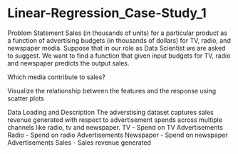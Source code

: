 # Linear-Regression_Case-Study_1
Problem Statement Sales (in thousands of units) for a particular product as a function of advertising budgets (in thousands of dollars) for TV, radio, and newspaper media. Suppose that in our role as Data Scientist we are asked to suggest.
We want to find a function that given input budgets for TV, radio and newspaper predicts the output sales.

Which media contribute to sales?

Visualize the relationship between the features and the response using scatter plots

Data Loading and Description The adverstising dataset captures sales revenue generated with respect to advertisement spends across multiple channels like radio, tv and newspaper.
TV - Spend on TV Advertisements Radio - Spend on radio Advertisements Newspaper - Spend on newspaper Advertisements Sales - Sales revenue generated

